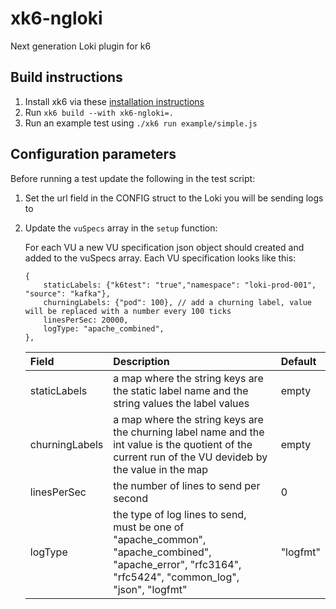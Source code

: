 # xk6-ngloki
Next generation Loki plugin for k6

## Build instructions

1. Install xk6 via these [installation instructions](https://github.com/grafana/xk6#install-xk6)
2. Run `xk6 build --with xk6-ngloki=.`
3. Run an example test using `./xk6 run example/simple.js`

## Configuration parameters

Before running a test update the following in the test script:

1. Set the url field in the CONFIG struct to the Loki you will be sending logs to
2. Update the `vuSpecs` array in the `setup` function:

   For each VU a new VU specification json object should created and added to the vuSpecs array. Each VU specification looks like this:

   ```
   {
       staticLabels: {"k6test": "true","namespace": "loki-prod-001", "source": "kafka"},
       churningLabels: {"pod": 100}, // add a churning label, value will be replaced with a number every 100 ticks
       linesPerSec: 20000,
       logType: "apache_combined",
   },
   ```

   | Field          | Description                                                                                                                                            | Default   |
   | :------------- | :----------------------------------------------------------------------------------------------------------------------------------------------------- | :-------- |
   | staticLabels   | a map where the string keys are the static label name and the string values the label values                                                           | empty          |
   | churningLabels | a map where the string keys are the churning label name and the int value is the quotient of the current run of the VU devideb by the value in the map | empty     |
   | linesPerSec    | the number of lines to send per second                                                                                                                 | 0         |
   | logType        | the type of log lines to send, must be one of "apache_common", "apache_combined", "apache_error", "rfc3164", "rfc5424", "common_log", "json", "logfmt" | "logfmt"  |

